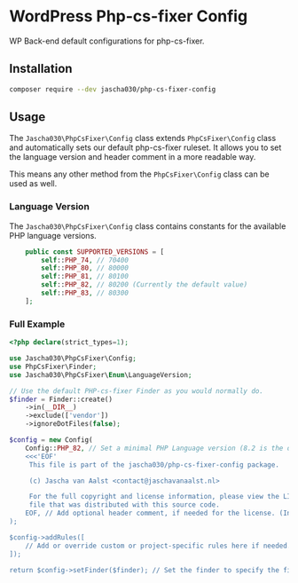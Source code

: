 # WordPress Php-cs-fixer Config

WP Back-end default configurations for php-cs-fixer.

## Installation

```bash
composer require --dev jascha030/php-cs-fixer-config
```

## Usage

The `Jascha030\PhpCsFixer\Config` class extends `PhpCsFixer\Config` class
and automatically sets our default php-cs-fixer ruleset.
It allows you to set the language version and header comment in a more readable way.

This means any other method from the `PhpCsFixer\Config` class can be used as well.

### Language Version

The `Jascha030\PhpCsFixer\Config` class contains constants for the available
PHP language versions.

```php
    public const SUPPORTED_VERSIONS = [
        self::PHP_74, // 70400
        self::PHP_80, // 80000
        self::PHP_81, // 80100
        self::PHP_82, // 80200 (Currently the default value)
        self::PHP_83, // 80300
    ];
```

### Full Example

```php
<?php declare(strict_types=1);

use Jascha030\PhpCsFixer\Config;
use PhpCsFixer\Finder;
use Jascha030\PhpCsFixer\Enum\LanguageVersion;

// Use the default PHP-cs-fixer Finder as you would normally do.
$finder = Finder::create()
    ->in(__DIR__)
    ->exclude(['vendor'])
    ->ignoreDotFiles(false);

$config = new Config(
    Config::PHP_82, // Set a minimal PHP Language version (8.2 is the default value).
    <<<'EOF'
     This file is part of the jascha030/php-cs-fixer-config package.

     (c) Jascha van Aalst <contact@jaschavanaalst.nl>

     For the full copyright and license information, please view the LICENSE
     file that was distributed with this source code.
    EOF, // Add optional header comment, if needed for the license. (In most cases we won't need this and the argument can be omitted).
);

$config->addRules([
    // Add or override custom or project-specific rules here if needed.
]);

return $config->setFinder($finder); // Set the finder to specify the files to be fixed.
```

